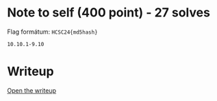 # Note to self (400 point) - 27 solves

Flag formátum: `HCSC24{md5hash}`

`10.10.1-9.10`

# Writeup
[Open the writeup](WRITEUP.md)